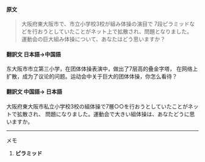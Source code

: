 #### 原文
>大阪府東大阪市で、市立小学校3校が組み体操の演目で
7段ピラミッドなどを行おうとしていたことがネット上で拡散され、問題となりました。
運動会の巨大組み体操について、あなたはどう思いますか？

#### 翻訳文 日本語->中国語
东大阪市市立第三小学，在团体体操表演中，做出了7层高的叠金字塔，
在网络上扩散，成为了议论的问题。运动会中关于巨大的团体体操，你怎么看待？

#### 翻訳文 中国語-> 日本語
大阪府東大阪市私立小学校3校の組体操で7層○○を行おうとしていたことがネットで拡散され、
問題になりました。運動会で大きい組体操は、あなたどうに思いますか。
***
メモ  
1. **ピラミッド**
